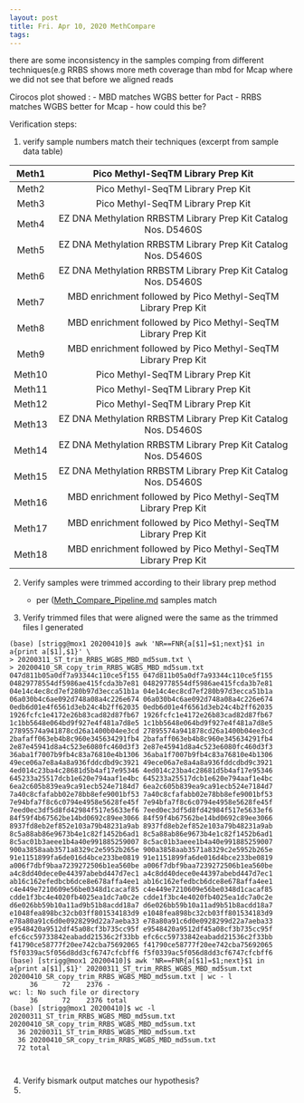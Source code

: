 ```yaml
---
layout: post
title: Fri. Apr 10, 2020 MethCompare
tags:  
---
```


there are some inconsistency in the samples comping from different techniques(e.g RRBS shows more meth coverage than mbd for Mcap where we did not see that before we aligned reads

Cirocos plot showed :
	- MBD matches WGBS better for Pact
	- RRBS matches WGBS better for Mcap
	- how could this be?


Verification steps:
1. verify sample numbers match their techniques (excerpt from sample data table)

**Meth1**|**Pico Methyl-SeqTM Library Prep Kit**
:-----:|:-----:
Meth2|Pico Methyl-SeqTM Library Prep Kit
Meth3|Pico Methyl-SeqTM Library Prep Kit
Meth4|EZ DNA Methylation RRBSTM Library Prep Kit Catalog Nos. D5460S
Meth5|EZ DNA Methylation RRBSTM Library Prep Kit Catalog Nos. D5460S
Meth6|EZ DNA Methylation RRBSTM Library Prep Kit Catalog Nos. D5460S
Meth7|MBD enrichment followed by Pico Methyl-SeqTM Library Prep Kit
Meth8|MBD enrichment followed by Pico Methyl-SeqTM Library Prep Kit
Meth9|MBD enrichment followed by Pico Methyl-SeqTM Library Prep Kit
Meth10|Pico Methyl-SeqTM Library Prep Kit
Meth11|Pico Methyl-SeqTM Library Prep Kit
Meth12|Pico Methyl-SeqTM Library Prep Kit
Meth13|EZ DNA Methylation RRBSTM Library Prep Kit Catalog Nos. D5460S
Meth14|EZ DNA Methylation RRBSTM Library Prep Kit Catalog Nos. D5460S
Meth15|EZ DNA Methylation RRBSTM Library Prep Kit Catalog Nos. D5460S
Meth16|MBD enrichment followed by Pico Methyl-SeqTM Library Prep Kit
Meth17|MBD enrichment followed by Pico Methyl-SeqTM Library Prep Kit
Meth18|MBD enrichment followed by Pico Methyl-SeqTM Library Prep Kit

2. Verify samples were trimmed according to their library prep method
	- per ([Meth_Compare_Pipeline.md](https://github.com/hputnam/Meth_Compare/blob/master/analyses/Meth_Compare_Pipeline.md) samples match
	
3. Verify trimmed files that were aligned were the same as the trimmed files I generated

```
(base) [strigg@mox1 20200410]$ awk 'NR==FNR{a[$1]=$1;next}$1 in a{print a[$1],$1}' \
> 20200311_ST_trim_RRBS_WGBS_MBD_md5sum.txt \
> 20200410_SR_copy_trim_RRBS_WGBS_MBD_md5sum.txt 
047d811b05a0df7a93344c110ce5f155 047d811b05a0df7a93344c110ce5f155
04829778554df5986ae415fcda3b7e81 04829778554df5986ae415fcda3b7e81
04e14c4ec8cd7ef280b97d3ecca51b1a 04e14c4ec8cd7ef280b97d3ecca51b1a
06a030b4c6ae092d748a08a4c226e674 06a030b4c6ae092d748a08a4c226e674
0edb6d01e4f6561d3eb24c4b2ff62035 0edb6d01e4f6561d3eb24c4b2ff62035
1926fcfc1e4172e26b83cad82d87fb67 1926fcfc1e4172e26b83cad82d87fb67
1c1bb5648e064bd9f927e4f481a7d8e5 1c1bb5648e064bd9f927e4f481a7d8e5
27895574a941878cd26a1400b04ee3cd 27895574a941878cd26a1400b04ee3cd
2bafaff063eb4b8c960e345634291fb4 2bafaff063eb4b8c960e345634291fb4
2e87e45941d8a4c523e6080fc460d3f3 2e87e45941d8a4c523e6080fc460d3f3
36aba1f7007b9fb4c83a76810e4b1306 36aba1f7007b9fb4c83a76810e4b1306
49ece06a7e8a4a8a936fddcdbd9c3921 49ece06a7e8a4a8a936fddcdbd9c3921
4ed014c23ba4c28681d5b4af17e95346 4ed014c23ba4c28681d5b4af17e95346
645233a25517dcb1e620e794aaf1e4bc 645233a25517dcb1e620e794aaf1e4bc
6ea2c605b839ea9ca91ecb524e7184d7 6ea2c605b839ea9ca91ecb524e7184d7
7a40c8cfafabb02e78bb8efe9001bf53 7a40c8cfafabb02e78bb8efe9001bf53
7e94bfa7f8c6c0794e4958e5628fe45f 7e94bfa7f8c6c0794e4958e5628fe45f
7eed0ec3df5d8fd42984f517e5633ef6 7eed0ec3df5d8fd42984f517e5633ef6
84f59f4b67562be14bd0692c89ee3066 84f59f4b67562be14bd0692c89ee3066
8937fd8eb2ef852e103a79b48231a9ab 8937fd8eb2ef852e103a79b48231a9ab
8c5a88ab86e9673b4e1c82f1452b6ad1 8c5a88ab86e9673b4e1c82f1452b6ad1
8c5ac01b3aeee1b4a40e991885259007 8c5ac01b3aeee1b4a40e991885259007
900a3858aab3571a8329c2e5952b265e 900a3858aab3571a8329c2e5952b265e
91e1151899fa6de016d4bce233be0819 91e1151899fa6de016d4bce233be0819
a006f7dbf9baa7239272506b1ea560be a006f7dbf9baa7239272506b1ea560be
a4c8dd40dece0e44397abebd447d7ec1 a4c8dd40dece0e44397abebd447d7ec1
ab16c162efedbcb6dce8e678affa4ee1 ab16c162efedbcb6dce8e678affa4ee1
c4e449e7210609e56be0348d1cacaf85 c4e449e7210609e56be0348d1cacaf85
cdde1f3bc4e4020fb4025ea1dc7a0c2e cdde1f3bc4e4020fb4025ea1dc7a0c2e
d6e026bb59b10a11ad9b51b8acdd18a7 d6e026bb59b10a11ad9b51b8acdd18a7
e1048fea898bc32cb03ff801534183d9 e1048fea898bc32cb03ff801534183d9
e78a80a91c6d0e0928299d22a7aeba33 e78a80a91c6d0e0928299d22a7aeba33
e9548420a9512df45a08cf3b735cc95f e9548420a9512df45a08cf3b735cc95f
efc6cc59733842eabadd21536c2f33bb efc6cc59733842eabadd21536c2f33bb
f41790ce58777f20ee742cba75692065 f41790ce58777f20ee742cba75692065
f5f0339ac5f056d8dd3cf6747cfcbff6 f5f0339ac5f056d8dd3cf6747cfcbff6
(base) [strigg@mox1 20200410]$ awk 'NR==FNR{a[$1]=$1;next}$1 in a{print a[$1],$1}' 20200311_ST_trim_RRBS_WGBS_MBD_md5sum.txt 20200410_SR_copy_trim_RRBS_WGBS_MBD_md5sum.txt | wc - l
     36      72    2376 -
wc: l: No such file or directory
     36      72    2376 total
(base) [strigg@mox1 20200410]$ wc -l 20200311_ST_trim_RRBS_WGBS_MBD_md5sum.txt 20200410_SR_copy_trim_RRBS_WGBS_MBD_md5sum.txt
  36 20200311_ST_trim_RRBS_WGBS_MBD_md5sum.txt
  36 20200410_SR_copy_trim_RRBS_WGBS_MBD_md5sum.txt
  72 total



```

4. Verify bismark output matches our hypothesis?
5. 